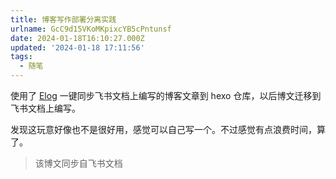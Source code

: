 ```yaml
---
title: 博客写作部署分离实践
urlname: GcC9d15VKoMKpixcYB5cPntunsf
date: 2024-01-18T16:10:27.000Z
updated: '2024-01-18 17:11:56'
tags:
  - 随笔
---
```

使用了 [Elog](https://elog.1874.cool) 一键同步飞书文档上编写的博客文章到 hexo 仓库，以后博文迁移到飞书文档上编写。

发现这玩意好像也不是很好用，感觉可以自己写一个。不过感觉有点浪费时间，算了。

> 该博文同步自飞书文档


